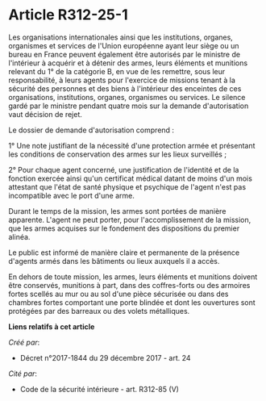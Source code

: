 # Article R312-25-1

Les organisations internationales ainsi que les institutions, organes, organismes et services de l'Union européenne ayant
leur siège ou un bureau en France peuvent également être autorisés par le ministre de l'intérieur à acquérir et à détenir des
armes, leurs éléments et munitions relevant du 1° de la catégorie B, en vue de les remettre, sous leur responsabilité, à
leurs agents pour l'exercice de missions tenant à la sécurité des personnes et des biens à l'intérieur des enceintes de ces
organisations, institutions, organes, organismes ou services. Le silence gardé par le ministre pendant quatre mois sur la
demande d'autorisation vaut décision de rejet.

Le dossier de demande d'autorisation comprend :

1° Une note justifiant de la nécessité d'une protection armée et présentant les conditions de conservation des armes sur les
lieux surveillés ;

2° Pour chaque agent concerné, une justification de l'identité et de la fonction exercée ainsi qu'un certificat médical
datant de moins d'un mois attestant que l'état de santé physique et psychique de l'agent n'est pas incompatible avec le port
d'une arme.

Durant le temps de la mission, les armes sont portées de manière apparente. L'agent ne peut porter, pour l'accomplissement de
la mission, que les armes acquises sur le fondement des dispositions du premier alinéa.

Le public est informé de manière claire et permanente de la présence d'agents armés dans les bâtiments ou lieux auxquels il a
accès.

En dehors de toute mission, les armes, leurs éléments et munitions doivent être conservés, munitions à part, dans des
coffres-forts ou des armoires fortes scellés au mur ou au sol d'une pièce sécurisée ou dans des chambres fortes comportant
une porte blindée et dont les ouvertures sont protégées par des barreaux ou des volets métalliques.

**Liens relatifs à cet article**

_Créé par_:

  - Décret n°2017-1844 du 29 décembre 2017 - art. 24

_Cité par_:

  - Code de la sécurité intérieure - art. R312-85 (V)
